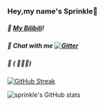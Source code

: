 ### Hey,my name's Sprinkle👋
##### 🎉 [My Bilibili](https://space.bilibili.com/504151731/)!
##### 🎄 Chat with me [![Gitter](https://badges.gitter.im/im-spr/chat.svg)](https://gitter.im/im-spr/chat?utm_source=badge&utm_medium=badge&utm_campaign=pr-badge&utm_content=body_badge)
##### 🎁 ( ﾟ∀。)
[![GitHub Streak](http://github-readme-streak-stats.herokuapp.com?user=pntang&theme=tokyonight&date_format=M%20j%5B%2C%20Y%5D)](https://git.io/streak-stats)

![sprinkle's GitHub stats](https://github-readme-stats.vercel.app/api?username=pntang&theme=github_dark&show_icons=true)

